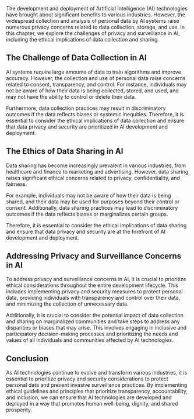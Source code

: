 

The development and deployment of Artificial Intelligence (AI) technologies have brought about significant benefits to various industries. However, the widespread collection and analysis of personal data by AI systems raise numerous privacy concerns related to data collection, storage, and use. In this chapter, we explore the challenges of privacy and surveillance in AI, including the ethical implications of data collection and sharing.

The Challenge of Data Collection in AI
--------------------------------------

AI systems require large amounts of data to train algorithms and improve accuracy. However, the collection and use of personal data raise concerns related to consent, transparency, and control. For instance, individuals may not be aware of how their data is being collected, stored, and used, and may not have the ability to control or delete their data.

Furthermore, data collection practices may result in discriminatory outcomes if the data reflects biases or systemic inequities. Therefore, it is essential to consider the ethical implications of data collection and ensure that data privacy and security are prioritized in AI development and deployment.

The Ethics of Data Sharing in AI
--------------------------------

Data sharing has become increasingly prevalent in various industries, from healthcare and finance to marketing and advertising. However, data sharing raises significant ethical concerns related to privacy, confidentiality, and fairness.

For example, individuals may not be aware of how their data is being shared, and their data may be used for purposes beyond their control or consent. Additionally, data sharing practices may lead to discriminatory outcomes if the data reflects biases or marginalizes certain groups.

Therefore, it is essential to consider the ethical implications of data sharing and ensure that data privacy and security are at the forefront of AI development and deployment.

Addressing Privacy and Surveillance Concerns in AI
--------------------------------------------------

To address privacy and surveillance concerns in AI, it is crucial to prioritize ethical considerations throughout the entire development lifecycle. This includes implementing privacy and security measures to protect personal data, providing individuals with transparency and control over their data, and minimizing the collection of unnecessary data.

Additionally, it is crucial to consider the potential impact of data collection and sharing on marginalized communities and take steps to address any disparities or biases that may arise. This involves engaging in inclusive and participatory decision-making processes and prioritizing the needs and values of all individuals and communities affected by AI technologies.

Conclusion
----------

As AI technologies continue to evolve and transform various industries, it is essential to prioritize privacy and security considerations to protect personal data and prevent invasive surveillance practices. By implementing ethical guidelines and principles that prioritize transparency, accountability, and inclusion, we can ensure that AI technologies are developed and deployed in a way that promotes human well-being, dignity, and shared prosperity.
